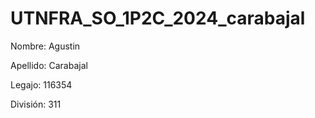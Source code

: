 # UTNFRA_SO_1P2C_2024_carabajal


Nombre: Agustin


Apellido: Carabajal


Legajo: 116354



División: 311

